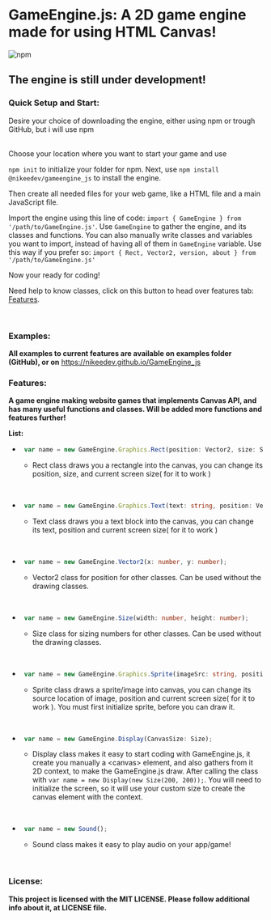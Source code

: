# **GameEngine.js**: A 2D game engine made for using HTML Canvas!
![npm](https://img.shields.io/npm/v/@nikee_dev/gameengine_js?color=Green&label=Current%20package%20version&style=flat-square)

## **The engine is still under development!**

### Quick Setup and Start:

Desire your choice of downloading the engine, either using npm or trough GitHub, but i will use npm


<br>
Choose your location where you want to start your game and use

`npm init`
 to initialize your folder for npm.
 Next, use `npm install @nikeedev/gameengine_js` to install the engine.

 Then create all needed files for your web game, like a HTML file and a main JavaScript file. 

Import the engine using this line of code: `import { GameEngine } from '/path/to/GameEngine.js'`. Use `GameEngine` to gather the engine, and its classes and functions. You can also manually write classes and variables you want to import, instead of having all of them in `GameEngine` variable. Use this way if you prefer so: `import { Rect, Vector2, version, about } from '/path/to/GameEngine.js'`

Now your ready for coding!

Need help to know classes, click on this button to head over features tab: [Features](#features).
   
<br>

### Examples:
**All examples to current features are available on examples folder (GitHub), or on** https://nikeedev.github.io/GameEngine_js

### Features:

**A game engine making website games that implements Canvas API, and has many useful functions and classes. Will be added more functions and features further!**

**List:**
 - ```ts 
    var name = new GameEngine.Graphics.Rect(position: Vector2, size: Size, screenSize: Size);
   ```
   - Rect class draws you a rectangle into the canvas, you can change its position, size, and current screen size( for it to work )

<br>

- ```ts 
   var name = new GameEngine.Graphics.Text(text: string, position: Vector2, screenSize: Size);
  ```
  - Text class draws you a text block into the canvas, you can change its text, position and current screen size( for it to work )

<br>

- ```ts
   var name = new GameEngine.Vector2(x: number, y: number);
  ```
  - Vector2 class for position for other classes. Can be used without the drawing classes.
  
<br>

- ```ts
   var name = new GameEngine.Size(width: number, height: number);
  ```
  - Size class for sizing numbers for other classes. Can be used without the drawing classes.
  
<br> 

- ```ts
   var name = new GameEngine.Graphics.Sprite(imageSrc: string, position: Vector2, ScreenSize: Size);
  ```
  - Sprite class draws a sprite/image into canvas, you can change its source location of image, position and current screen size( for it to work ). You must first initialize sprite, before you can draw it.
  
<br>

- ```ts
   var name = new GameEngine.Display(CanvasSize: Size);
  ```
  - Display class makes it easy to start coding with GameEngine.js, it create you manually a \<canvas\> element, and also gathers from it 2D context, to make the GameEngine.js draw. After calling the class with `var name = new Display(new Size(200, 200));`. You will need to initialize the screen, so it will use your custom size to create the canvas element with the context.

<br>

- ```ts
   var name = new Sound();
  ```
  - Sound class makes it easy to play audio on your app/game!

<br>

### License:

**This project is licensed with the MIT LICENSE. Please follow additional info about it, at LICENSE file.**


